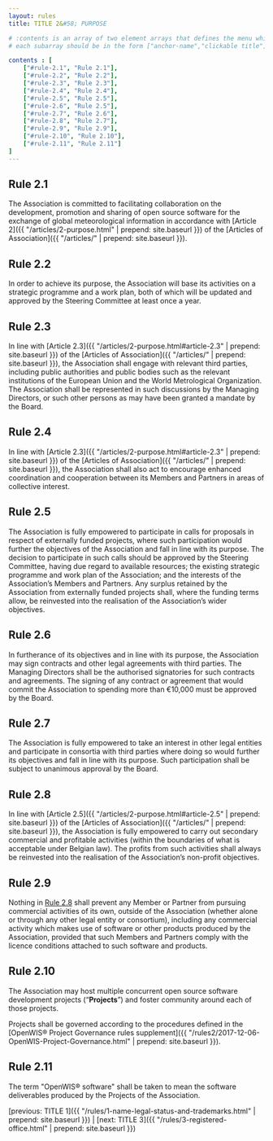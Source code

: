 ```yaml
---
layout: rules
title: TITLE 2&#58; PURPOSE

# :contents is an array of two element arrays that defines the menu which appears in the masthead
# each subarray should be in the form ["anchor-name","clickable title"]

contents : [
    ["#rule-2.1", "Rule 2.1"],
    ["#rule-2.2", "Rule 2.2"],
    ["#rule-2.3", "Rule 2.3"],
    ["#rule-2.4", "Rule 2.4"],
    ["#rule-2.5", "Rule 2.5"],
    ["#rule-2.6", "Rule 2.5"],
    ["#rule-2.7", "Rule 2.6"],
    ["#rule-2.8", "Rule 2.7"],
    ["#rule-2.9", "Rule 2.9"],
    ["#rule-2.10", "Rule 2.10"],
    ["#rule-2.11", "Rule 2.11"]
]
---
```


<h2 id="rule-2.1">Rule 2.1</h2>

The Association is committed to facilitating collaboration on the development, promotion and sharing of open source software for the exchange of global meteorological information in accordance with [Article 2]({{ "/articles/2-purpose.html" | prepend: site.baseurl }}) of the [Articles of Association]({{ "/articles/" | prepend: site.baseurl }}).

<h2 id="rule-2.2">Rule 2.2</h2>

In order to achieve its purpose, the Association will base its activities on a strategic programme and a work plan, both of which will be updated and approved by the Steering Committee at least once a year.

<h2 id="rule-2.3">Rule 2.3</h2>

In line with [Article 2.3]({{ "/articles/2-purpose.html#article-2.3" | prepend: site.baseurl }}) of the [Articles of Association]({{ "/articles/" | prepend: site.baseurl }}), the Association shall engage with relevant third parties, including public authorities and public bodies such as the relevant institutions of the European Union and the World Metrological Organization. The Association shall be represented in such discussions by the Managing Directors, or such other persons as may have been granted a mandate by the Board.

<h2 id="rule-2.4">Rule 2.4</h2>

In line with [Article 2.3]({{ "/articles/2-purpose.html#article-2.3" | prepend: site.baseurl }}) of the [Articles of Association]({{ "/articles/" | prepend: site.baseurl }}), the Association shall also act to encourage enhanced coordination and cooperation between its Members and Partners in areas of collective interest. 

<h2 id="rule-2.5">Rule 2.5</h2>

The Association is fully empowered to participate in calls for proposals in respect of externally funded projects, where such participation would further the objectives of the Association and fall in line with its purpose. The decision to participate in such calls should be approved by the Steering Committee, having due regard to available resources; the existing strategic programme and work plan of the Association; and the interests of the Association’s Members and Partners. Any surplus retained by the Association from externally funded projects shall, where the funding terms allow, be reinvested into the realisation of the Association’s wider objectives.

<h2 id="rule-2.6">Rule 2.6</h2>

In furtherance of its objectives and in line with its purpose, the Association may sign contracts and other legal agreements with third parties. The Managing Directors shall be the authorised signatories for such contracts and agreements. The signing of any contract or agreement that would commit the Association to spending more than €10,000 must be approved by the Board.

<h2 id="rule-2.7">Rule 2.7</h2>

The Association is fully empowered to take an interest in other legal entities and participate in consortia with third parties where doing so would further its objectives and fall in line with its purpose. Such participation shall be subject to unanimous approval by the Board.

<h2 id="rule-2.8">Rule 2.8</h2>

In line with [Article 2.5]({{ "/articles/2-purpose.html#article-2.5" | prepend: site.baseurl }}) of the [Articles of Association]({{ "/articles/" | prepend: site.baseurl }}), the Association is fully empowered to carry out secondary commercial and profitable activities (within the boundaries of what is acceptable under Belgian law). The profits from such activities shall always be reinvested into the realisation of the Association’s non-profit objectives.

<h2 id="rule-2.9">Rule 2.9</h2>

Nothing in [Rule 2.8](#rule-2.8) shall prevent any Member or Partner from pursuing commercial activities of its own, outside of the Association (whether alone or through any other legal entity or consortium), including any commercial activity which makes use of software or other products produced by the Association, provided that such Members and Partners comply with the licence conditions attached to such software and products.

<h2 id="rule-2.10">Rule 2.10</h2>

The Association may host multiple concurrent open source software development projects (“**Projects**”) and foster community around each of those projects.

Projects shall be governed according to the procedures defined in the [OpenWIS&reg; Project Governance rules supplement]({{ "/rules2/2017-12-06-OpenWIS-Project-Governance.html" | prepend: site.baseurl }}).

<h2 id="rule-2.11">Rule 2.11</h2>

The term "OpenWIS&reg; software" shall be taken to mean the software deliverables produced by the Projects of the Association.

[previous: TITLE 1]({{ "/rules/1-name-legal-status-and-trademarks.html" | prepend: site.baseurl }}) \| [next: TITLE 3]({{ "/rules/3-registered-office.html" | prepend: site.baseurl }})
